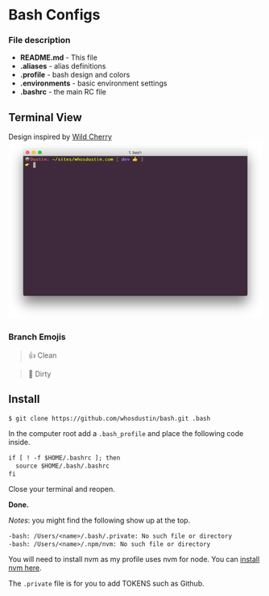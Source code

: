 # Bash Configs

### File description
- __README.md__ - This file
- __.aliases__ - alias definitions
- __.profile__ - bash design and colors
- __.environments__ - basic environment settings
- __.bashrc__ - the main RC file

## Terminal View
Design inspired by [Wild Cherry](https://github.com/mashaal/wild-cherry)
![Terminal](img/terminal.png)

### Branch  Emojis
> 👍 Clean

> 💩 Dirty

## Install
``` shell
$ git clone https://github.com/whosdustin/bash.git .bash
```
In the computer root add a `.bash_profile` and place the following code inside.
```
if [ ! -f $HOME/.bashrc ]; then
  source $HOME/.bash/.bashrc
fi
```

Close your terminal and reopen.

**Done.**

_Notes_: you might find the following show up at the top.
```
-bash: /Users/<name>/.bash/.private: No such file or directory
-bash: /Users/<name>/.npm/nvm: No such file or directory
```
You will need to install nvm as my profile uses nvm for node. You can [install nvm here](https://github.com/creationix/nvm#install-script).

The `.private` file is for you to add TOKENS such as Github.
